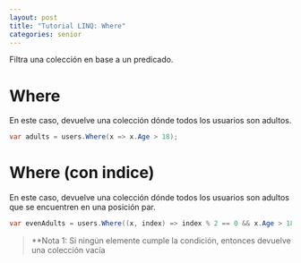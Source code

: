 ```yaml
---
layout: post
title: "Tutorial LINQ: Where"
categories: senior
---
```


Filtra una colección en base a un <!--more-->predicado.

# Where
En este caso, devuelve una colección dónde todos los usuarios son adultos.

```csharp
var adults = users.Where(x => x.Age > 18);
```

# Where (con indice)
En este caso, devuelve una colección dónde todos los usuarios son adultos que se encuentren en una posición par.

```csharp
var evenAdults = users.Where((x, index) => index % 2 == 0 && x.Age > 18);
```

> **Nota 1: Si ningún elemente cumple la condición, entonces devuelve una colección vacía